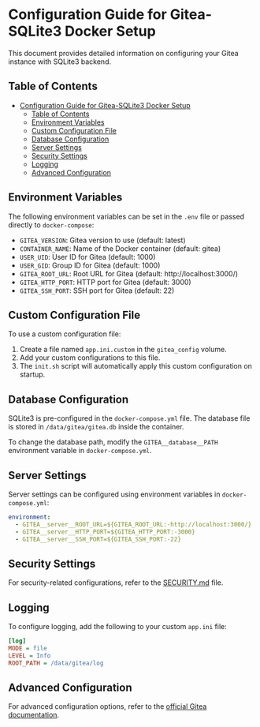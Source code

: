 # Configuration Guide for Gitea-SQLite3 Docker Setup

This document provides detailed information on configuring your Gitea instance with SQLite3 backend.

## Table of Contents

- [Configuration Guide for Gitea-SQLite3 Docker Setup](#configuration-guide-for-gitea-sqlite3-docker-setup)
  - [Table of Contents](#table-of-contents)
  - [Environment Variables](#environment-variables)
  - [Custom Configuration File](#custom-configuration-file)
  - [Database Configuration](#database-configuration)
  - [Server Settings](#server-settings)
  - [Security Settings](#security-settings)
  - [Logging](#logging)
  - [Advanced Configuration](#advanced-configuration)

## Environment Variables

The following environment variables can be set in the `.env` file or passed directly to `docker-compose`:

- `GITEA_VERSION`: Gitea version to use (default: latest)
- `CONTAINER_NAME`: Name of the Docker container (default: gitea)
- `USER_UID`: User ID for Gitea (default: 1000)
- `USER_GID`: Group ID for Gitea (default: 1000)
- `GITEA_ROOT_URL`: Root URL for Gitea (default: http://localhost:3000/)
- `GITEA_HTTP_PORT`: HTTP port for Gitea (default: 3000)
- `GITEA_SSH_PORT`: SSH port for Gitea (default: 22)

## Custom Configuration File

To use a custom configuration file:

1. Create a file named `app.ini.custom` in the `gitea_config` volume.
2. Add your custom configurations to this file.
3. The `init.sh` script will automatically apply this custom configuration on startup.

## Database Configuration

SQLite3 is pre-configured in the `docker-compose.yml` file. The database file is stored in `/data/gitea/gitea.db` inside the container.

To change the database path, modify the `GITEA__database__PATH` environment variable in `docker-compose.yml`.

## Server Settings

Server settings can be configured using environment variables in `docker-compose.yml`:

```yaml
environment:
  - GITEA__server__ROOT_URL=${GITEA_ROOT_URL:-http://localhost:3000/}
  - GITEA__server__HTTP_PORT=${GITEA_HTTP_PORT:-3000}
  - GITEA__server__SSH_PORT=${GITEA_SSH_PORT:-22}
```

## Security Settings

For security-related configurations, refer to the [SECURITY.md](SECURITY.md) file.

## Logging

To configure logging, add the following to your custom `app.ini` file:

```ini
[log]
MODE = file
LEVEL = Info
ROOT_PATH = /data/gitea/log
```

## Advanced Configuration

For advanced configuration options, refer to the [official Gitea documentation](https://docs.gitea.io/en-us/config-cheat-sheet/).
